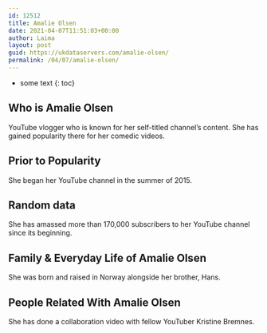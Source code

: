 ```yaml
---
id: 12512
title: Amalie Olsen
date: 2021-04-07T11:51:03+00:00
author: Laima
layout: post
guid: https://ukdataservers.com/amalie-olsen/
permalink: /04/07/amalie-olsen/
---
```


* some text
{: toc}


## Who is Amalie Olsen
                  
                  
                  
YouTube vlogger who is known for her self-titled channel&#8217;s content. She has gained popularity there for her comedic videos.  
                  
              
            
              
            
                
                
                
## Prior to Popularity
                  
                  
                  
She began her YouTube channel in the summer of 2015. 
                  
              
            
              
            
                
                
                
## Random data
                  
                  
                  
She has amassed more than 170,000 subscribers to her YouTube channel since its beginning.
                  
              
            
              
            
                
                
                
## Family & Everyday Life of Amalie Olsen
                  
                  
                  
She was born and raised in Norway alongside her brother, Hans.
                  
              
            
              
            
                
                
                
## People Related With Amalie Olsen
                  
                  
                  
She has done a collaboration video with fellow YouTuber Kristine Bremnes.
                  
              
            
              
            
                
              
            
              
              
            
            
              
            
          
          
          